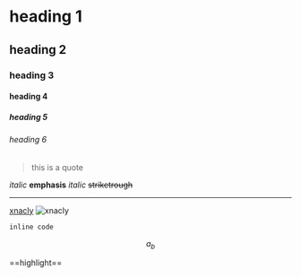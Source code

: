 # heading 1

## heading 2

### heading 3

#### heading 4

##### heading 5

###### heading 6

> this is a quote

_italic_ **emphasis** _italic_ ~~striketrough~~

---

[xnacly](https://xnacly.me/)
![xnacly](https://avatars.githubusercontent.com/u/47723417?v=4)

`inline code`

$$
a_b
$$

==highlight==
